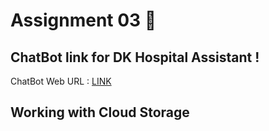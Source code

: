 # Assignment 03 🎯

## ChatBot link for DK Hospital Assistant !

ChatBot Web URL : [LINK](https://web-chat.global.assistant.watson.appdomain.cloud/preview.html?backgroundImageURL=https%3A%2F%2Feu-gb.assistant.watson.cloud.ibm.com%2Fpublic%2Fimages%2Fupx-d249a956-0a3a-4d11-aaa2-740243cbb187%3A%3Ad846e775-2829-4c0c-bd83-872e859fc45d&integrationID=552e3251-1f79-4a22-aaf5-fdcc06cb68d4&region=eu-gb&serviceInstanceID=d249a956-0a3a-4d11-aaa2-740243cbb187)

## Working with Cloud Storage
